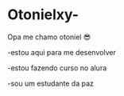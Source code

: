 # Otonielxy-
Opa me chamo otoniel 😎

-estou aqui para me desenvolver 

-estou fazendo curso no alura 

-sou um estudante da paz
